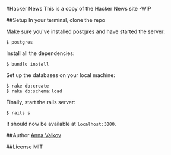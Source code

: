 #Hacker News
This is a copy of the Hacker News site -WIP


##Setup
In your terminal, clone the repo

Make sure you've installed [postgres](http://www.postgresql.org/download/) and have started the server:

```console
$ postgres
```

Install all the dependencies:

```console
$ bundle install
```

Set up the databases on your local machine:

```console
$ rake db:create
$ rake db:schema:load
```

Finally, start the rails server:

```console
$ rails s
```
It should now be available at `localhost:3000`.


##Author
[Anna Valkov](http://aavalkov.com)

##License
MIT
